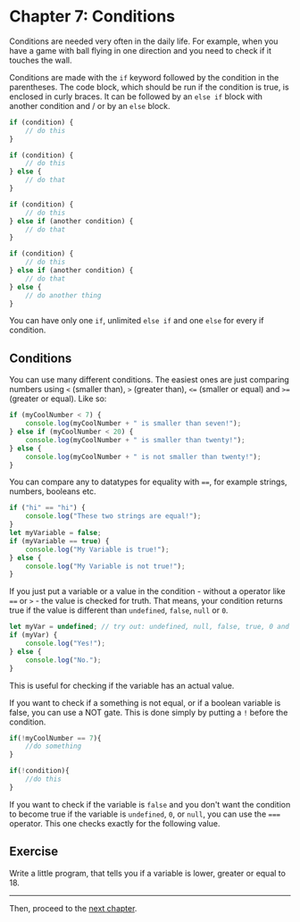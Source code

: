 # Chapter 7: Conditions
Conditions are needed very often in the daily life. For example, when you have a game with ball flying in one direction and you need to check if it touches the wall.

Conditions are made with the `if` keyword followed by the condition in the parentheses. The code block, which should be run if the condition is true, is enclosed in curly braces. It can be followed by an `else if` block with another condition and / or by an `else` block.
```typescript
if (condition) {
    // do this
}
```
```typescript
if (condition) {
    // do this
} else {
    // do that
}
```
```typescript
if (condition) {
    // do this
} else if (another condition) {
    // do that
}
```
```typescript
if (condition) {
    // do this
} else if (another condition) {
    // do that
} else {
    // do another thing
}
```
You can have only one `if`, unlimited `else if` and one `else` for every if condition.

## Conditions
You can use many different conditions. The easiest ones are just comparing numbers using `<` (smaller than), `>` (greater than), `<=` (smaller or equal) and `>=` (greater or equal). Like so:
```typescript
if (myCoolNumber < 7) {
    console.log(myCoolNumber + " is smaller than seven!");
} else if (myCoolNumber < 20) {
    console.log(myCoolNumber + " is smaller than twenty!");
} else {
    console.log(myCoolNumber + " is not smaller than twenty!");
}
```

You can compare any to datatypes for equality with `==`, for example strings, numbers, booleans etc.
```typescript
if ("hi" == "hi") {
    console.log("These two strings are equal!");
}
let myVariable = false;
if (myVariable == true) {
    console.log("My Variable is true!");
} else {
    console.log("My Variable is not true!");
}
```

If you just put a variable or a value in the condition - without a operator like `==` or `>` - the value is checked for truth. That means, your condition returns true if the value is different than `undefined`, `false`, `null` or `0`.
```typescript
let myVar = undefined; // try out: undefined, null, false, true, 0 and 1
if (myVar) {
    console.log("Yes!");
} else {
    console.log("No.");
}
```
This is useful for checking if the variable has an actual value.

If you want to check if a something is not equal, or if a boolean variable is false, you can use a NOT gate. This is done simply by putting a `!` before the condition.
```typescript
if(!myCoolNumber == 7){
    //do something
}
```
```typescript
if(!condition){
    //do this
}
```
If you want to check if the variable is `false` and you don't want the condition to become true if the variable is `undefined`, `0`, or `null`, you can use the `===` operator. This one checks exactly for the following value.

## Exercise
Write a little program, that tells you if a variable is lower, greater or equal to 18.


---
Then, proceed to the [next chapter](./08_Arrays.md).